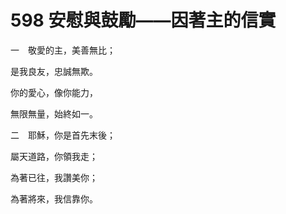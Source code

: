 # 598 安慰與鼓勵——因著主的信實

一　敬愛的主，美善無比；

是我良友，忠誠無欺。

你的愛心，像你能力，

無限無量，始終如一。

二　耶穌，你是首先末後；

屬天道路，你領我走；

為著已往，我讚美你；

為著將來，我信靠你。

